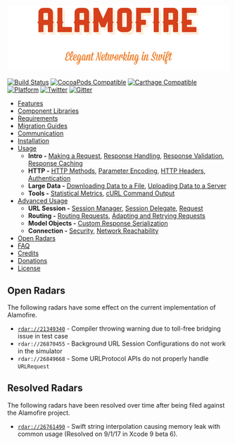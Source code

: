 ![Alamofire: Elegant Networking in Swift](https://raw.githubusercontent.com/Alamofire/Alamofire/master/alamofire.png)

[![Build Status](https://travis-ci.org/Alamofire/Alamofire.svg?branch=master)](https://travis-ci.org/Alamofire/Alamofire)
[![CocoaPods Compatible](https://img.shields.io/cocoapods/v/Alamofire.svg)](https://img.shields.io/cocoapods/v/Alamofire.svg)
[![Carthage Compatible](https://img.shields.io/badge/Carthage-compatible-4BC51D.svg?style=flat)](https://github.com/Carthage/Carthage)
[![Platform](https://img.shields.io/cocoapods/p/Alamofire.svg?style=flat)](https://alamofire.github.io/Alamofire)
[![Twitter](https://img.shields.io/badge/twitter-@AlamofireSF-blue.svg?style=flat)](http://twitter.com/AlamofireSF)
[![Gitter](https://badges.gitter.im/Alamofire/Alamofire.svg)](https://gitter.im/Alamofire/Alamofire?utm_source=badge&utm_medium=badge&utm_campaign=pr-badge)

- [Features](README.md/#features)
- [Component Libraries](README.md/#component-libraries)
- [Requirements](README.md/#requirements)
- [Migration Guides](README.md/#migration-guides)
- [Communication](README.md/#communication)
- [Installation](README.md/#installation)
- [Usage](USAGE.md/#usage)
    - **Intro -** [Making a Request](USAGE.md/#making-a-request), [Response Handling](USAGE.md/#response-handling), [Response Validation](USAGE.md/#response-validation), [Response Caching](USAGE.md/#response-caching)
    - **HTTP -** [HTTP Methods](USAGE.md/#http-methods), [Parameter Encoding](USAGE.md/#parameter-encoding), [HTTP Headers](USAGE.md/#http-headers), [Authentication](USAGE.md/#authentication)
    - **Large Data -** [Downloading Data to a File](USAGE.md/#downloading-data-to-a-file), [Uploading Data to a Server](USAGE.md/#uploading-data-to-a-server)
    - **Tools -** [Statistical Metrics](USAGE.md/#statistical-metrics), [cURL Command Output](USAGE.md/#curl-command-output)
- [Advanced Usage](ADVANCED-USAGE.md/#advanced-usage)
    - **URL Session -** [Session Manager](ADVANCED-USAGE.md/#session-manager), [Session Delegate](ADVANCED-USAGE.md/#session-delegate), [Request](ADVANCED-USAGE.md/#request)
    - **Routing -** [Routing Requests](ADVANCED-USAGE.md/#routing-requests), [Adapting and Retrying Requests](ADVANCED-USAGE.md/#adapting-and-retrying-requests)
    - **Model Objects -** [Custom Response Serialization](ADVANCED-USAGE.md/#custom-response-serialization)
    - **Connection -** [Security](ADVANCED-USAGE.md/#security), [Network Reachability](ADVANCED-USAGE.md/#network-reachability)
- [Open Radars](#open-radars)
- [FAQ](FAQ.md/#faq)
- [Credits](CREDITS.md/#credits)
- [Donations](DONATIONS.md/#donations)
- [License](LICENSE.md/#license)

## Open Radars

The following radars have some effect on the current implementation of Alamofire.

- [`rdar://21349340`](http://www.openradar.me/radar?id=5517037090635776) - Compiler throwing warning due to toll-free bridging issue in test case
- `rdar://26870455` - Background URL Session Configurations do not work in the simulator
- `rdar://26849668` - Some URLProtocol APIs do not properly handle `URLRequest`

## Resolved Radars

The following radars have been resolved over time after being filed against the Alamofire project.

- [`rdar://26761490`](http://www.openradar.me/radar?id=5010235949318144) - Swift string interpolation causing memory leak with common usage (Resolved on 9/1/17 in Xcode 9 beta 6).
